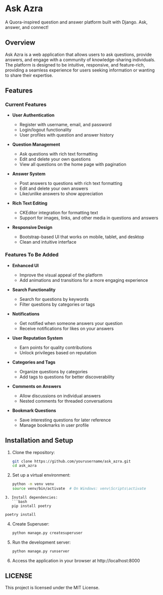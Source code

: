 # Ask Azra

A Quora-inspired question and answer platform built with Django. Ask, answer, and connect!

## Overview

Ask Azra is a web application that allows users to ask questions, provide answers, and engage with a community of knowledge-sharing individuals. The platform is designed to be intuitive, responsive, and feature-rich, providing a seamless experience for users seeking information or wanting to share their expertise.

## Features

### Current Features

- **User Authentication**
  - Register with username, email, and password
  - Login/logout functionality
  - User profiles with question and answer history

- **Question Management**
  - Ask questions with rich text formatting
  - Edit and delete your own questions
  - View all questions on the home page with pagination

- **Answer System**
  - Post answers to questions with rich text formatting
  - Edit and delete your own answers
  - Like/unlike answers to show appreciation

- **Rich Text Editing**
  - CKEditor integration for formatting text
  - Support for images, links, and other media in questions and answers

- **Responsive Design**
  - Bootstrap-based UI that works on mobile, tablet, and desktop
  - Clean and intuitive interface

### Features To Be Added
- **Enhanced UI**
  - Improve the visual appeal of the platform
  - Add animations and transitions for a more engaging experience

- **Search Functionality**
  - Search for questions by keywords
  - Filter questions by categories or tags

- **Notifications**
  - Get notified when someone answers your question
  - Receive notifications for likes on your answers

- **User Reputation System**
  - Earn points for quality contributions
  - Unlock privileges based on reputation

- **Categories and Tags**
  - Organize questions by categories
  - Add tags to questions for better discoverability

- **Comments on Answers**
  - Allow discussions on individual answers
  - Nested comments for threaded conversations

- **Bookmark Questions**
  - Save interesting questions for later reference
  - Manage bookmarks in user profile


## Installation and Setup

1. Clone the repository:
   ```bash
   git clone https://github.com/yourusername/ask_azra.git
   cd ask_azra
2. Set up a virtual environment:
   ```bash
   python -m venv venv
   source venv/bin/activate  # On Windows: venv\Scripts\activate
```
3. Install dependencies:
   ```bash
   pip install poetry
   ```
   ```bash
   poetry install
   ```
4. Create Superuser:
   ```bash
   python manage.py createsuperuser
   ```
5. Run the development server:
   ```bash
   python manage.py runserver
   ```
6. Access the application in your browser at http://localhost:8000

## LICENSE
This project is licensed under the MIT License.